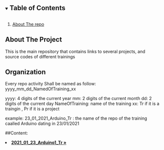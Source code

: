 
<!-- TABLE OF CONTENTS -->
<details open="open">
  <summary><h2 style="display: inline-block">Table of Contents</h2></summary>
  <ol>
    <li>
      <a href="#about-the-project">About The repo</a>
      </li>
  </ol>
</details>



<!-- ABOUT THE PROJECT -->
## About The Project

This is the main repository that contains links to several projects, and source codes of different trainings

<!-- ABOUT THE PROJECT -->
## Organization

Every repo activity Shall be named as follow: 
yyyy_mm_dd_NamedOfTraining_xx

yyyy: 4 digits of the current year
mm: 2 digits of the current month
dd: 2 digits of the current day
NameOfTraining: name of the training
xx: Tr if it is a traingin , Pr if it is a project

example: 23_01_2021_Arduino_Tr : the name of the repo of the training caalled Arduino dating in 23/01/2021


##Content:

<li> <a href="https://github.com/DevelopedTunisia/2021_01_23_Arduino1_Tr"> <strong>2021_01_23_Arduino1_Tr »</strong> </a> </li>
